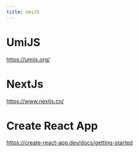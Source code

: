 ```yaml
---
title: UmiJS
---
```


# UmiJS

https://umijs.org/

<div class="mt-[36px]" />

# NextJs

https://www.nextjs.cn/

<div class="mt-[36px]" />

# Create React App

https://create-react-app.dev/docs/getting-started

<!--
接下来给大家介绍下 React 的一些成熟的开发脚手架；

第一个是 UmiJS，它的扩展性很好，同时 Umi 做了很多更贴地气的功能，比如配置式的路由、补丁方案、antd 的接入、微前端、国际化、权限等，适合开箱即用。

第二个是 NextJS，它主要用来做 SSR，如果你的项目想要做服务端渲染，那么它是非常好的选择；

第三个是 Create React App，也成为 CRA，它是一个高度封装的脚手架，它比较纯净，除了 React 和 CSS 以外，其他的三方库都需要自己安装，如果用于项目的话，还需要自己安装和配置一些基础库。
 -->
